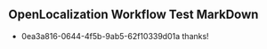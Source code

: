 ## OpenLocalization Workflow Test MarkDown
* 0ea3a816-0644-4f5b-9ab5-62f10339d01a thanks!

<!--HONumber=Jul16_HO3-->


